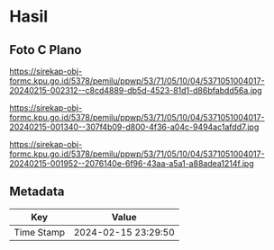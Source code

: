 # Hasil

## Foto C Plano

https://sirekap-obj-formc.kpu.go.id/5378/pemilu/ppwp/53/71/05/10/04/5371051004017-20240215-002312--c8cd4889-db5d-4523-81d1-d86bfabdd56a.jpg

https://sirekap-obj-formc.kpu.go.id/5378/pemilu/ppwp/53/71/05/10/04/5371051004017-20240215-001340--307f4b09-d800-4f36-a04c-9494ac1afdd7.jpg

https://sirekap-obj-formc.kpu.go.id/5378/pemilu/ppwp/53/71/05/10/04/5371051004017-20240215-001952--2076140e-6f96-43aa-a5a1-a88adea1214f.jpg


## Metadata

| Key        | Value               |
| ---------- | ------------------- |
| Time Stamp | 2024-02-15 23:29:50 |



